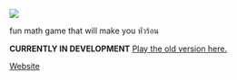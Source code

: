 ![](https://mistertfy64.com/files/mathematicalbasedefenderslogo.png)

fun math game that will make you หัวร้อน

**CURRENTLY IN DEVELOPMENT**
<a href="https://github.com/KG07/mathematical-base-defense">Play the old version here.</a>

<a href="https://mathematicalbasedefenders.com">Website</a>
